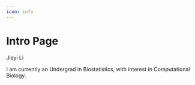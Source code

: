 ```yaml
---
icon: info
---
```


# Intro Page

Jiayi Li

I am currently an Undergrad in Biostatistics, with interest in Computational Biology.
